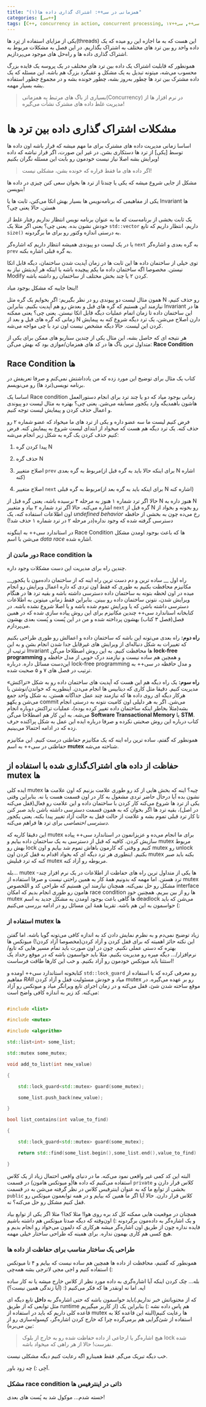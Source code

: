 ```yaml
---
title: "همزمانی در سی++: اشتراک گذاری داده ها(۱)"
categories: [سی++]
tags: [C++, concurrency in action, concurrent processing, موازی کاری, همزمانی, سی++, سی++۱۷, shared data, mutex, "std::mutex", میوتکس]
---
```


یکی از مزایای استفاده از تِرِد ها(threads) این هست که به ما اجازه این رو میده که یک داده واحد رو بین ترد های مختلف به اشتراک بگذاریم. در این فصل به مشکلات مربوط به اشتراک گذاری داده ها و راه‌حل های موجود  می‌پردازیم.

همونطور که قابلیت اشتراک یک داده بین ترد های مختلف در یک پروسه یک فایده بزرگ محسوب می‌شه، میتونه تبدیل به یک مشکل و عقبگرد بزرگ هم باشه. این مسئله که یک داده مشترک بین ترد ها چطور به‌روز بشه، چطور خونده بشه و در مجموع چطور استفاده بشه بسیار مهمه. 

> بسیاری از باگ های مرتبط به همزمانی(Concurrency) در نرم افزار ها از مدیریت غلط داده های مشترک نشأت می‌گیره!

# مشکلات اشتراک گذاری داده بین ترد ها

اساسا زمانی مدیریت داده های مشترک برای ما مهم میشه که قرار باشه اون داده ها توسط [یکی] از ترد ها دستکاری بشن. در غیر این صورت، اگر قرار نباشه که داده ویرایش بشه اصلا نیاز نیست خودمون رو بابت این مسئله نگران بکنیم!

>اگر داده های ما فقط قراره که خونده بشن،‌ مشکلی نیست!

 مشکل از جایی شروع میشه که یکی یا چندتا از ترد ها بخوان سعی کنن چیزی در داده ها بنویسن!

یکی از مفاهیمی که برنامه‌نویس ها بسیار بهش اتکا می‌کنن، ثابت ها یا Invariant ها هستن، حالا یعنی چی؟

یک ثابت بخشی از برنامه‌ست که ما به عنوان برنامه نویس انتظار نداریم رفتار غلط از خودش نشون بده. یعنی چی؟ یعنی اگر مثلا یک `std::‍vector` داریم، انتظار داریم که تابع `size()` به درستی اندازه وکتور رو برای ما برگردونه.

یا در یک لیست دو پیوندی همیشه انتظار داریم که اشاره‌گر `next` به گره بعدی و اشاره‌گر `prev` به گره قبلی اشاره بکنه.

توی خیلی از ساختمان داده ها این ثابت ها در زمان آپدیت شدن ساختمان، دیگه قابل اتکا نیستن. مخصوصا اگه ساختمان داده ما یکم پیچیده باشه یا اینکه هر آپدیتش نیاز به Modify کردن ۲ یا چند بخش مختلف از ساختمان رو داشته باشه.

اینجا جاییه که مشکل بوجود میاد!

همون مثال لیست دو پیوندی رو در نظر بگیریم: اگر بخوایم یک گره مثل N رو حذف کنیم، نیازمند این هستیم که گره های قبل و بعدش رو هم آپدیت بکنیم. بنابراین Invariant ها در این ساختمان داده تا زمان اتمام عملیات دیگه قابل اتکا نیستن. یعنی چی؟ یعنی ممکنه زمانی که گره های قبل و بعد از N دارن اصلاح می‌شن، یک ترد دیگه شروع کنه به پیمایش کردن این لیست. حالا دیگه مشخص نیست اون ترد با چی مواجه می‌شه.

هر نتیجه ای که حاصل بشه، این مثال یکی از چندین سناریو های ممکن برای یکی از متداول ترین باگ ها در کد های همزمان/موازی بود که بهش می‌گن: **Race Condition**

## Race Condition ها

کتاب یک مثال برای توضیح این مورد زده که من یادداشتش نمی‌کنم و صرفا تعریفش در برنامه نویسی(ترد ها) رو می‌نویسم.

اساسا یک Race condition زمانی بوجود میاد که دو یا چند ترد برای انجام دستورالعمل هاشون باهمدیگه وارد یکجور مسابقه می‌شن. یعنی چی؟ بهتره به مثال لیست دو پیوندی و اعمال حذف کردن و پیمایش لیست توجه کنیم.

فرض کنیم لیست ما سه عضو داره و یکی از ترد های ما میخواد که عضو شماره ۲ رو حذف کنه. یک ترد دیگه هم هست که میخواد از ابتدای لیست شروع به پیمایش کنه. فرض کنیم حذف کردن یک گره به شکل زیر انجام می‌شه:

1. پیدا کردن گره N

2. حذف گره N

3. اصلاح متغییر `prev` مربوط به گره بعدی(برای اینکه حالا باید به گره قبل از N اشاره کنه)

4. اصلاح متغییر `next` مربوط به گره قبلی(برای اینکه باید به گره بعد از N اشاره کنه)

حالا اگر ترد شماره ۱ هنوز به مرحله ۴  نرسیده باشه، یعنی گره قبل از N هنوز داره به N اشاره می‌کنه. حالا اگر ترد شماره ۲ بیاد و متغییر `next` گره قبل از N رو بخونه و بخواد از اون اطلاعات استفاده کنه، یک *undefined behavior* رخ می‌ده چون به بخشی از حافظه دسترسی گرفته شده که وجود نداره(در مرحله ۲ در ترد شماره ۱ حذف شد!)

در استاندارد سی++ به اینگونه Race Condition ها که باعث بوجود اومدن مشکل می‌شن با اسم *data race* اشاره شده.

### دور ماندن از Race condition ها

چندین راه برای مدیریت این دست مشکلات وجود داره. 

__راه اول __ ساده ترین و دم دست ترین راه اینه که از ساختمان داده‌مون  با یکجور مکانیزم محافظت بکنیم به طوری که فقط اون تردی که داره اعمال ویرایش رو انجام میده در اون لحظه بتونه به ساختمان داده دسترسی داشته باشه و بقیه ترد ها در هنگام ویرایش شدن، نتونن ساختمان داده رو ببینن. بنابراین فقط زمانی میتونن به اطلاعات دسترسی داشته باشن که یا ویرایش تموم شده باشه و یا اصلا شروع نشده باشه. در کتابخانه استاندارد سی++ چندین مکانیزم برای این روش پیاده سازی شده که در همین فصل(فصل ۳ کتاب) بهشون پرداخته شده و من در این پُست و پُست بعدی بهشون می‌پردازم.

__راه دوم:__ راه بعدی می‌تونه این باشه که ساختمان داده و اعمالش رو طوری طراحی بکنیم که تغییرات به شکل دنباله‌ای از ویرایش های غیرقابل جدا شدن انجام بشن و به این ترتیب از Invariant ها محافظت کنیم. به این روش اصطلاحا می‌گن **lock-free programming** و همچین هم ساده نیست و نیازمند درک خوبی از مدل حافظه و این‌دست مسائل داره. درباره lock-free programming و مدل حافظه در سی++ به ترتیب در فصل های ۷ و ۵ صحبت شده.

__راه سوم:__  یک راه دیگه هم این هست که آپدیت های ساختمان داده رو به شکل «تراکنش» مدیریت کنیم. دقیقا مثل کاری که دیتابیس ها انجام می‌دن. اینطوریه که خواندن/نوشتن یا هرکار دیگه ای روی داده ها که نیازمند چند عمل جداگانه هستن، به شکل واحد جمع می‌شن و یکهو commit می‌شن. اگر به هر دلیلی اون کامیت نتونه به درستی انجام بشه(مثلا بخاطر اینکه ساختمان داده تغییر کرده بوده)، عملیات تراکنش دوباره انجام می‌شه. به این کار هم اصطلاحا می‌گن **Software Transactional Memory** یا **STM**. کتاب درباره این روش صحبتی نکرده و صرفا درباره ایده این عمل به شکل پراکنده حرف زده که در ادامه احتمالا می‌بینیم.

همونطور که گفتم، ساده ترین راه اینه که یک مکانیزم حفاظتی درست کنیم. این مکانیزم حفاظتی در سی++ به اسم **mutex** شناخته می‌شه.

## حفاظت از داده های اشتراک‌گذاری شده با استفاده از mutex ها

ایده کلی mutex چیه؟ اینه که بخش هایی از کد رو طوری علامت بزنیم که اون علامت ها نشون بده آیا درحال حاضر تردی مشغول به کار در اون قسمت هست یا نه. بنابراین وقتی یکی از ترد ها شروع می‌کنه کار کردن با ساختمان داده و این علامت رو فعال(قفل می‌کنه در اصل)، بقیه ترد ها اگر بخوان که به همون قسمت دسترسی داشته باشن باید صبر کنن تا کار ترد قبلی تموم بشه و علامت از حالت قفل به حالت آزاد تغییر پیدا بکنه. یعنی یکجور *دسترسی اختصاصی* برای ترد ها فراهم می‌کنه.

این دقیقا کاریه که mutex برای ما انجام می‌ده و عزیزانمون در استاندارد سی++ پیاده سازیش کردن. کافیه که قبل از دسترسی به یک ساختمان داده بیایم و mutex مربوط بهش رو lock کنیم و وقتی که کارمون باهاش تموم شد بیایم و اون mutex رو unlock بکنیم. اینطوری هر ترد دیگه ای که بخواد اقدام به قفل کردن اون mutex بکنه باید صبر کنه که ترد قبلیش mutex مربوطه رو آزاد کنه.

بله... mutex ها یکی از متداول ترین راه های حفاظت از اطلاعات در یک نرم افزار چند-ترد هستن. اما مهمه که بدونیم همهٔ کار به همین راحتی نیست و صرفا استفاده از mutex مشکل رو حل نمی‌کنه. همچنان نیازمند این هستیم که طراحی کد و اللخصوص interface هامون رو طوری انجام بدیم که امکان race condition ها رو از بین ببریم. همچنین خودِ mutex ها گاهی باعث بوجود اومدن یه مشکل جدید به اسم deadlock می‌شن که باید حواسمون به این هم باشه. تقریبا همهٔ‌ این مسائل رو در ادامه بررسی می‌کنیم (:

### استفاده از mutex ها 

زیاد توضیح نمی‌دم و به نظرم نمایش دادن کد به اندازه کافی می‌تونه گویا باشه. اما گفتن این نکته حائز اهمیته که برای قفل کردن و آزاد کردن(مخصوصا آزاد کردن!) میوتکس ها بهتره که دستی عملی نکنیم. چون در اون صورت باید تمام مسیر هایی که تابع/نرم‌افزار/... دیگه میره رو مدیریت بکنیم. مثلا باید حواسمون باشه که در موقع رخداد یک استثنا باید میوتکس خودمون رو آزاد بکنیم. و خب این کارها طاقت فرساست! 

کتابخونه استاندارد سی++ اومده و `std::lock_guard` رو معرفی کرده که با استفاده از مفاهیم *RAII* میاد و خودش مسئولیت قفل و آزاد کردن mutex رو بر عهده می‌گیره. در موقع ساخته شدن شئ، قفل می‌کنه و در زمان اجرای تابع ویرانگر میاد و میوتکس رو آزاد می‌کنه. کد زیر به اندازه کافی واضح است: 

```cpp

#include <list>

#include <mutex>

#include <algorithm>

std::list<int> some_list;

std::mutex some_mutex;

void add_to_list(int new_value)

{

    std::lock_guard<std::mutex> guard(some_mutex);

    some_list.push_back(new_value);

}

bool list_contains(int value_to_find)

{

    std::lock_guard<std::mutex> guard(some_mutex);

    return std::find(some_list.begin(),some_list.end(),value_to_find) != some_list.end();

}

```

البته این کد کمی غیر واقعی نمود می‌کنه. ما در دنیای واقعی احتمال زیاد از یک کلاس استفاده می‌کنیم که داده ها(و میوتکس هامون) در قسمت `private` کلاس قرار دارن و بخشی از توابع ما که به عنوان اینترفیس کلاس در نظر گرفته می‌شن به در قسمت `public` کلاس قرار دارن. حالا آیا اگر ما همین که بیایم و در همه توابعمون میوتکس رو قفل کنیم مشکل رو حل می‌کنه؟ نه.

همچنان در موقعیت هایی ممکنه کل کد بره روی هوا! مثلا کجا؟ مثلا اگر یکی از توابع بیاد و یک اشاره‌گر به داده‌مون برگردونه :) اون‌وقته که دیگه صدتا میوتکس هم داشته باشیم فایده نداره چون از طریق اون اشاره‌گر میشه هرکاری که دلمون می‌خواد رو انجام بدیم و هیچ کسی هم کاری بهمون نداره. برای همینه که طراحی ساختار خیلی مهمه.

### طراحی یک ساختار مناسب برای حفاظت از داده ها

همونطور که گفتیم، محافظت از داده ها همچین هم ساده نیست که بیایم و ۴ تا میوتکس استفاده کنیم و اجی مجی لاترجی بشه همه‌چی (:

بله... چک کردن اینکه آیا اشاره‌گری به داده مورد نظر از کلاس خارج میشه یا نه کار ساده ایه. اما نه اونقدر ها که فکر می‌کنیم (: (آیا زندگی همین نیست؟)

باید حواسمون باشه که حتی اشاره‌گر به **داخل** تابع دیگه ای(که از محتویاتش خبر نداریم. مثل توابعی که از طریق runtime از کاربر میگیریم) هم پاس داده نشه :) بنابراین یک قاعده کلی داریم که باید در استفاده از mutex ها رعایت کنیم(البته این قاعده کلا به استفاده از شئ‌گرایی هم بر‌می‌گرده چرا که خارج کردن اشاره‌گر، کپسوله‌سازی رو از بین می‌بره):

> هیچ اشاره‌گر یا ارجاعی از داده حفاظت شده رو به خارج از بلوک lock شده نفرست! حالا از هر راهی که میخواد باشه.

خب دیگه تبریک می‌گم. فقط همینارو اگه رعایت کنیم دیگه مشکلی نیست.

آخِی :) چه زود باور.

### مشکل race condition ذاتی در اینترفیس ها 

خسته شدم... موکول شد به پُست های بعدی!





